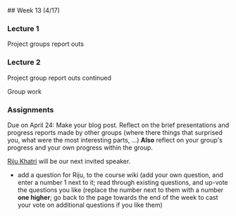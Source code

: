 <div class="week">

<div class="week_heading" markdown="1">
## Week 13 (4/17)
</div>

<div class="column_materials"  markdown="1">

### Lecture 1

Project groups report outs

### Lecture 2

Project group report outs continued

Group work

</div>

<div class="column_assign"  markdown="1">

### Assignments

Due on April 24: Make your blog post. Reflect on the brief presentations and progress
reports made by other groups (where there things that surprised you, what were the most
interesting parts, ...)
**Also** reflect on your group's progress and your own progress within the group.

[Riju Khatri](https://www.linkedin.com/in/riju-khatri/?originalSubdomain=in) will be our next invited speaker.

- add a question for Riju, to the course wiki (add your own question, and enter a number 1 next to it; read through existing questions, and up-vote the questions you like (replace the number next to them with a number **one higher**; go back to the page towards the end of the week to cast your vote on additional questions if you like them)

</div>
</div>
